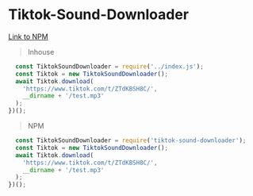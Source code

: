 # Tiktok-Sound-Downloader
 
 [Link to NPM](https://www.npmjs.com/package/tiktok-sound-downloader)
 > Inhouse
```js (async () => {
  const TiktokSoundDownloader = require('../index.js');
  const Tiktok = new TiktokSoundDownloader();
  await Tiktok.download(
    'https://www.tiktok.com/t/ZTdKBSH8C/',
    __dirname + '/test.mp3'
  );
})();
```
> NPM
```js (async () => {
  const TiktokSoundDownloader = require('tiktok-sound-downloader');
  const Tiktok = new TiktokSoundDownloader();
  await Tiktok.download(
    'https://www.tiktok.com/t/ZTdKBSH8C/',
    __dirname + '/test.mp3'
  );
})();
